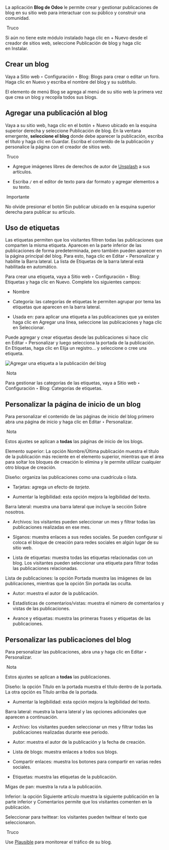 La aplicación **Blog de Odoo** le permite crear y gestionar publicaciones de blog en su sitio web para interactuar con su público y construir una comunidad.

 Truco

Si aún no tiene este módulo instalado haga clic en + Nuevo desde el creador de sitios web, seleccione Publicación de blog y haga clic en Instalar.

## Crear un blog[](https://www.odoo.com/documentation/17.0/es/applications/websites/blog.html#creating-a-blog "Enlazar permanentemente con este título")

Vaya a Sitio web ‣ Configuración ‣ Blog: Blogs para crear o editar un foro. Haga clic en Nuevo y escriba el nombre del blog y su subtítulo.

El elemento de menú Blog se agrega al menú de su sitio web la primera vez que crea un blog y recopila todos sus blogs.

## Agregar una publicación al blog[](https://www.odoo.com/documentation/17.0/es/applications/websites/blog.html#adding-a-blog-post "Enlazar permanentemente con este título")

Vaya a su sitio web, haga clic en el botón + Nuevo ubicado en la esquina superior derecha y seleccione Publicación de blog. En la ventana emergente, **seleccione el blog** donde debe aparecer la publicación, escriba el título y haga clic en Guardar. Escriba el contenido de la publicación y personalice la página con el creador de sitios web.

 Truco

- Agregue imágenes libres de derechos de autor de [Unsplash](https://www.odoo.com/documentation/17.0/es/applications/general/integrations/unsplash.html) a sus artículos.
    
- Escriba `/` en el editor de texto para dar formato y agregar elementos a su texto.
    

 Importante

No olvide presionar el botón Sin publicar ubicado en la esquina superior derecha para publicar su artículo.

## Uso de etiquetas[](https://www.odoo.com/documentation/17.0/es/applications/websites/blog.html#using-tags "Enlazar permanentemente con este título")

Las etiquetas permiten que los visitantes filtren todas las publicaciones que comparten la misma etiqueta. Aparecen en la parte inferior de las publicaciones de forma predeterminada, pero también pueden aparecer en la página principal del blog. Para esto, haga clic en Editar ‣ Personalizar y habilite la Barra lateral. La lista de Etiquetas de la barra lateral está habilitada en automático.

Para crear una etiqueta, vaya a Sitio web ‣ Configuración ‣ Blog: Etiquetas y haga clic en Nuevo. Complete los siguientes campos:

- Nombre
    
- Categoría: las categorías de etiquetas le permiten agrupar por tema las etiquetas que aparecen en la barra lateral.
    
- Usada en: para aplicar una etiqueta a las publicaciones que ya existen haga clic en Agregar una línea, seleccione las publicaciones y haga clic en Seleccionar.
    

Puede agregar y crear etiquetas desde las publicaciones si hace clic en Editar ‣ Personalizar y luego selecciona la portada de la publicación. En Etiquetas, haga clic en Elija un registro… y seleccione o cree una etiqueta.

![Agregar una etiqueta a la publicación del blog](https://www.odoo.com/documentation/17.0/es/_images/create-tag.png)

 Nota

Para gestionar las categorías de las etiquetas, vaya a Sitio web ‣ Configuración ‣ Blog: Categorías de etiquetas.

## Personalizar la página de inicio de un blog[](https://www.odoo.com/documentation/17.0/es/applications/websites/blog.html#customizing-blog-homepages "Enlazar permanentemente con este título")

Para personalizar el contenido de las páginas de inicio del blog primero abra una página de inicio y haga clic en Editar ‣ Personalizar.

 Nota

Estos ajustes se aplican a **todas** las páginas de inicio de los blogs.

Elemento superior: La opción Nombre/Última publicación muestra el título de la publicación más reciente en el elemento superior, mientras que el área para soltar los bloques de creación lo elimina y le permite utilizar cualquier otro bloque de creación.

Diseño: organiza las publicaciones como una cuadrícula o lista.

- Tarjetas: agrega un efecto de _tarjeta_.
    
- Aumentar la legibilidad: esta opción mejora la legibilidad del texto.
    

Barra lateral: muestra una barra lateral que incluye la sección Sobre nosotros.

- Archivos: los visitantes pueden seleccionar un mes y filtrar todas las publicaciones realizadas en ese mes.
    
- Síganos: muestra enlaces a sus redes sociales. Se pueden configurar si coloca el bloque de creación para redes sociales en algún lugar de su sitio web.
    
- Lista de etiquetas: muestra todas las etiquetas relacionadas con un blog. Los visitantes pueden seleccionar una etiqueta para filtrar todas las publicaciones relacionadas.
    

Lista de publicaciones: la opción Portada muestra las imágenes de las publicaciones, mientras que la opción Sin portada las oculta.

- Autor: muestra el autor de la publicación.
    
- Estadísticas de comentarios/vistas: muestra el número de comentarios y vistas de las publicaciones.
    
- Avance y etiquetas: muestra las primeras frases y etiquetas de las publicaciones.
    

## Personalizar las publicaciones del blog[](https://www.odoo.com/documentation/17.0/es/applications/websites/blog.html#customizing-blog-posts "Enlazar permanentemente con este título")

Para personalizar las publicaciones, abra una y haga clic en Editar ‣ Personalizar.

 Nota

Estos ajustes se aplican a **todas** las publicaciones.

Diseño: la opción Título en la portada muestra el título dentro de la portada. La otra opción es Título arriba de la portada.

- Aumentar la legibilidad: esta opción mejora la legibilidad del texto.
    

Barra lateral: muestra la barra lateral y las opciones adicionales que aparecen a continuación.

- Archivo: los visitantes pueden seleccionar un mes y filtrar todas las publicaciones realizadas durante ese periodo.
    
- Autor: muestra el autor de la publicación y la fecha de creación.
    
- Lista de blogs: muestra enlaces a todos sus blogs.
    
- Compartir enlaces: muestra los botones para compartir en varias redes sociales.
    
- Etiquetas: muestra las etiquetas de la publicación.
    

Migas de pan: muestra la ruta a la publicación.

Inferior: la opción Siguiente artículo muestra la siguiente publicación en la parte inferior y Comentarios permite que los visitantes comenten en la publicación.

Seleccionar para twittear: los visitantes pueden twittear el texto que seleccionaron.

 Truco

Use [Plausible](https://www.odoo.com/documentation/17.0/es/applications/websites/website/reporting/analytics.html#analytics-plausible) para monitorear el tráfico de su blog.